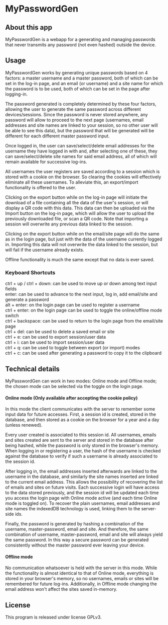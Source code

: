 # MyPasswordGen

## About this app

MyPasswordGen is a webapp for a generating and managing passwords that never transmits any password (not even
hashed) outside the device.

## Usage

MyPasswordGen works by generating unique passwords based on 4 factors: a master username and a master
password, both of which can be set in the log-in page, and an email (or username) and a site name for which
the password is to be used, both of which can be set in the page after logging-in.

The password generated is completely determined by these four factors, allowing the user to generate the same
password across different devices/sessions. Since the password is never stored anywhere, any password will
allow to proceed to the next page (usernames, email addresses and site names are linked to your session, so
no other user will be able to see this data), but the password that will be generated will be different for
each different master password input.

Once logged in, the user can save/select/delete email addresses for the username they have logged in with
and, after selecting one of these, they can save/select/delete site names for said email address, all of
which will remain available for successive log-ins.

All usernames the user registers are saved according to a session which is stored with a cookie on the
browser. So clearing the cookies will effectively eliminate all these usernames. To alleviate this, an
export/import functionality is offered to the user.

Clicking on the export button while on the log-in page will initiate the download of a file containing all
the data of the user's session, or will display a QR code with this data. This data can then be uploaded via
the Import button on the log-in page, which will allow the user to upload the previously downloaded file,
or scan a QR code. Note that importing a session will overwrite any previous data linked to the session.

Clicking on the export button while on the email/site page will do the same as in the login page, but just
with the data of the username currently logged in. Importing this data will not overwrite the data linked
to the session, but will fail if the username already exists.

Offline functionality is much the same except that no data is ever saved.

### Keyboard Shortcuts

ctrl + up / ctrl + down: can be used to move up or down among text input fields\
enter: can be used to advance to the next input, log in, add email/site and generate a password\
alt + enter: on the login page can be used to register a username\
ctrl + enter: on the login page can be used to toggle the online/offline mode switch\
ctrl + backspace: can be used to return to the login page from the email/site page\
ctrl + del: can be used to delete a saved email or site\
ctrl + e: can be used to export session/user data\
ctrl + i: can be used to import session/user data\
ctrl + q: can be used to toggle between export (or import) modes\
ctrl + c: can be used after generating a password to copy it to the clipboard

## Technical details

MyPasswordGen can work in two modes: Online mode and Offline mode; the chosen mode can be selected via the
toggle on the login page.

#### Online mode (Only available after accepting the cookie policy)

In this mode the client communicates with the server to remember some input data for future accesses. First,
a session id is created, stored in the database, and then stored as a cookie on the browser for a year and a
day (unless renewed).

Every user created is associated to this session id. All usernames, emails and sites created are sent to the
server and stored in the database after being hashed, while the password is only
stored in the browser's memory. When logging in or registering a user, the hash of the username is checked
against the database to verify if such a username is already associated to the session id.

After logging in, the email addresses inserted afterwards are linked to the username in the database, and
similarly the site names inserted are linked to the current email address. This allows the possibility of
recovering the list of emails and sites on future visits. Each successive login will have access to the data
stored previously, and the session id will be updated each time you access the login page with Online mode
active (and each time Online mode is toggled on). To recover the plain usernames, email addresses and site names the
indexedDB technology is used, linking them to the server-side ids.

Finally, the password is generated by hashing a combination of the username, master-password, email and site.
And therefore, the same combination of username, master-password, email and site will always yield the same
password. In this way a secure password can be generated consistently without the master password ever
leaving your device.

#### Offline mode

No communication whatsoever is held with the server in this mode. While the functionality is almost identical
to that of Online mode, everything is stored in your browser's memory, so no usernames, emails or sites will
be remembered for future log-ins. Additionally, in Offline mode changing the email address won't affect the
sites saved in-memory.

## License

This program is released under license GPLv3.
